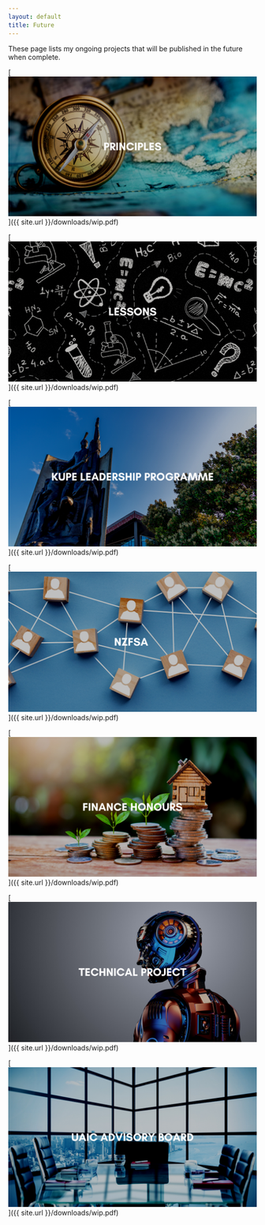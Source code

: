 ```yaml
---
layout: default
title: Future
---
```


These page lists my ongoing projects that will be published in the future when complete.

[![Principles](/assets/images/principles.png)]({{ site.url }}/downloads/wip.pdf)

[![Lessons](/assets/images/lessons.png)]({{ site.url }}/downloads/wip.pdf)

[![Kupe](/assets/images/kupe.png)]({{ site.url }}/downloads/wip.pdf)

[![NZFSA](/assets/images/nzfsa.png)]({{ site.url }}/downloads/wip.pdf)

[![Finance](/assets/images/finance.png)]({{ site.url }}/downloads/wip.pdf)

[![Technical](/assets/images/technical.png)]({{ site.url }}/downloads/wip.pdf)

[![UAIC Advisory Board](/assets/images/uaic-advisory-board.png)]({{ site.url }}/downloads/wip.pdf)








